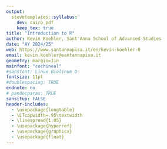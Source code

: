 ```yaml
---
output: 
  stevetemplates::syllabus:
    dev: cairo_pdf
    keep_tex: true
title: "Introduction to R"
author: Kevin Koehler, Sant'Anna School of Advanced Studies
date: "AY 2024/25"
web: https://www.santannapisa.it/en/kevin-koehler-0
email: kevin.koehler@santannapisa.it
geometry: margin=1in
mainfont: "cochineal"
#sansfont: Linux Biolinum O
fontsize: 11pt
#doublespacing: TRUE
endnote: no
# pandocparas: TRUE
sansitup: FALSE
header-includes:
  - \usepackage{longtable}
  - \LTcapwidth=.95\textwidth
  - \linespread{1.05}
  - \usepackage{hyperref}
  - \usepackage{graphicx}
  - \usepackage{float}
---
```

